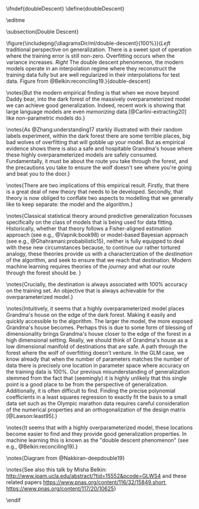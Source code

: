 \ifndef{doubleDescent}
\define{doubleDescent}

\editme

\subsection{Double Descent}

  
\figure{\includepng{\diagramsDir/ml/double-descent}{100%}}{*Left* traditional perspective on generalization. There is a sweet spot of operation where the training error is still non-zero. Overfitting occurs when the variance increases. *Right* The double descent phenomenon, the modern models operate in an interpolation regime where they reconstruct the training data fully but are well regularized in their interpolations for test data. Figure from @Belkin:reconciling19.}{double-descent}



\notes{But the modern empirical finding is that when we move beyond Daddy bear,
into the dark forest of the massively overparameterized model we can
achieve good generalization. Indeed, recent work is showing that large language models are even *memorizing* data [@Carlini-extracting20] like non-parametric models do.}

\notes{As @Zhang:understanding17 starkly illustrated with
their random labels experiment, within the dark forest there are some
terrible places, big bad wolves of overfitting that will gobble up
your model. But as empirical evidence shows there is also a safe and
hospitable Grandma's house where these highly overparameterized models
are safely consumed. Fundamentally, it must be about the route you
take through the forest, and the precautions you take to ensure the
wolf doesn't see where you're going and beat you to the door.}

\notes{There are two implications of this empirical result. Firstly,
that there is a great deal of new theory that needs to be
developed. Secondly, that theory is now obliged to conflate two
aspects to modelling that we generally like to keep separate: the
model and the algorithm.}

\notes{Classical statistical theory around predictive generalization
focusses specifically on the class of models that is being used for
data fitting. Historically, whether that theory follows a
Fisher-aligned estimation approach (see e.g., @Vapnik:book98) or
model-based Bayesian approach (see e.g., @Ghahramani:probabilistic15),
neither is fully equipped to deal with these new circumstances
because, to continue our rather tortured analogy, these theories
provide us with a characterization of the *destination* of the
algorithm, and seek to ensure that we reach that destination. Modern
machine learning requires theories of the *journey* and what our route
through the forest should be. }

\notes{Crucially, the destination is always associated with 100%
accuracy on the training set. An objective that is always achievable
for the overparameterized model.}

\notes{Intuitively, it seems that a highly overparameterized model
places Grandma's house on the edge of the dark forest. Making it
easily and quickly accessible to the algorithm. The larger the model,
the more exposed Grandma's house becomes. Perhaps this is due to some
form of blessing of dimensionality brings Grandma's house closer to
the edge of the forest in a high dimensional setting. Really, we
should think of Grandma's house as a low dimensional manifold of
destinations that are safe. A path through the forest where the wolf
of overfitting doesn't venture. In the GLM case, we know already that
when the number of parameters matches the number of data there is
precisely one location in parameter space where accuracy on the
training data is 100%. Our previous misunderstanding of generalization
stemmed from the fact that (seemingly) it is highly unlikely that this
single point is a good place to be from the perspective of
generalization. Additionally, it is often difficult to find. Finding
the precise polynomial coefficients in a least squares regression to
exactly fit the basis to a small data set such as the Olympic marathon
data requires careful consideration of the numerical properties and an
orthogonalization of the design matrix [@Lawson:least95].}

\notes{It seems that with a highly overparameterized model, these
locations become easier to find and they provide good generalization
properties. In machine learning this is known as the "double descent
phenomenon" (see e.g., @Belkin:reconciling19).}

\notes{Diagram from @Nakkiran-deepdouble19}

\notes{See also this talk by Misha Belkin:  <http://www.ipam.ucla.edu/abstract/?tid=15552&pcode=GLWS4> and these related papers <https://www.pnas.org/content/116/32/15849.short>, <https://www.pnas.org/content/117/20/10625>}


\endif
